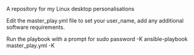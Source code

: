 A repository for my Linux desktop personalisations

Edit the master_play.yml file to set your user_name, add any additional software requirements. 

Run the playbook with a prompt for sudo password -K
ansible-playbook master_play.yml -K

